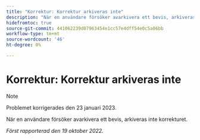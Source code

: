 ```yaml
---
title: "Korrektur: Korrektur arkiveras inte"
description: "När en användare försöker avarkivera ett bevis, arkiveras inte beviset."
hidefromtoc: true
source-git-commit: 441062239d07963454e1cc57e4dff54e0c5a06bb
workflow-type: tm+mt
source-wordcount: '46'
ht-degree: 0%

---
```



# Korrektur: Korrektur arkiveras inte

>[!NOTE]
>
>Problemet korrigerades den 23 januari 2023.

När en användare försöker avarkivera ett bevis, arkiveras inte korrekturet.

_Först rapporterad den 19 oktober 2022._

